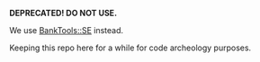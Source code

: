 **DEPRECATED! DO NOT USE.**

We use [BankTools::SE](https://github.com/barsoom/banktools-se) instead.

Keeping this repo here for a while for code archeology purposes.
